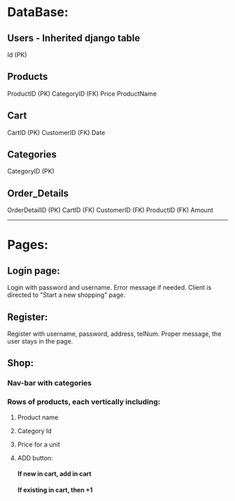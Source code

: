 # DataBase:
## Users - Inherited django table
Id (PK)
## Products
ProductID (PK)
CategoryID (FK)
Price
ProductName
## Cart
CartID (PK)
CustomerID (FK)
Date
## Categories
CategoryID (PK)
## Order_Details
OrderDetailID (PK)
CartID (FK)
CustomerID (FK)
ProductID (FK)
Amount

----------------------------------------------
# Pages:

## Login page:
Login with password and username.
Error message if needed.
Client is directed to "Start a new shopping" page.

## Register:
Register with username, password, address, telNum.
Proper message, the user stays in the page.

## Shop:

### Nav-bar with categories
### Rows of products, each vertically including:
1. Product name
2. Category Id
3. Price for a unit
4. ADD button: 

    #### If new in cart, add in cart
    #### If existing in cart, then +1

